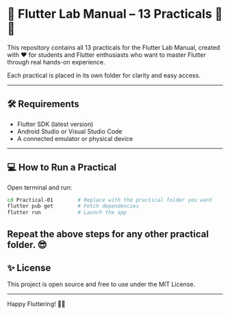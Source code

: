
# 💙 Flutter Lab Manual – 13 Practicals 📱🚀

This repository contains all 13 practicals for the Flutter Lab Manual, created with ❤️ for students and Flutter enthusiasts who want to master Flutter through real hands-on experience.

Each practical is placed in its own folder for clarity and easy access.

---

## 🛠️ Requirements

- Flutter SDK (latest version)
- Android Studio or Visual Studio Code
- A connected emulator or physical device

---

## 💻 How to Run a Practical

Open terminal and run:

```bash
cd Practical-01        # Replace with the practical folder you want
flutter pub get        # Fetch dependencies
flutter run            # Launch the app
```

Repeat the above steps for any other practical folder. 😎
---

## ✨ License

This project is open source and free to use under the MIT License.

---

Happy Fluttering! 💙🚀  
